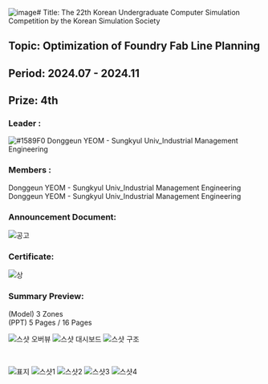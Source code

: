 ![image](https://github.com/user-attachments/assets/43267dc4-3a18-4f75-a695-7fd8e633d17f)# Title: The 22th Korean Undergraduate Computer Simulation Competition by the Korean Simulation Society <br/>
## Topic: Optimization of Foundry Fab Line Planning <br/>
## Period: 2024.07 - 2024.11 <br/>
## Prize: 4th <br/>

### Leader : <br/>
![#1589F0](https://placehold.co/15x15/1589F0/1589F0.png) Donggeun YEOM - Sungkyul Univ_Industrial Management Engineering <br/>
### Members : <br/>
Donggeun YEOM - Sungkyul Univ_Industrial Management Engineering <br/>
Donggeun YEOM - Sungkyul Univ_Industrial Management Engineering <br/>
### Announcement Document:<br/>
![공고](https://github.com/user-attachments/assets/d1c770fe-2ef5-4d43-ac60-5280b6180017)

### Certificate:
![상](https://github.com/user-attachments/assets/4291ca20-fe22-4026-86ff-8062ef6a4526)

### Summary Preview:<br/>
(Model) 3 Zones<br/>
(PPT) 5 Pages / 16 Pages<br/>

![스샷 오버뷰](https://github.com/user-attachments/assets/04248d34-fcf2-4298-b351-f715cd939e6f)
![스샷 대시보드](https://github.com/user-attachments/assets/2c1bdc50-b3be-4194-95ef-fc1f615beaf6)
![스샷 구조](https://github.com/user-attachments/assets/92c99de1-105d-47eb-aa1f-6417c7635195)

<br/>

![표지](https://github.com/user-attachments/assets/925f1268-4922-4304-acfa-be65c229c77a)
![스샷1](https://github.com/user-attachments/assets/697d8fd0-9d18-4045-b92e-9570fe213ffe)
![스샷2](https://github.com/user-attachments/assets/4d0597cd-cca1-4bca-941f-71db1785d205)
![스샷3](https://github.com/user-attachments/assets/d6e533bb-7d74-4537-9a97-dc80183450f3)
![스샷4](https://github.com/user-attachments/assets/87e5428a-92be-41a2-bec8-190b365fb4c8)
